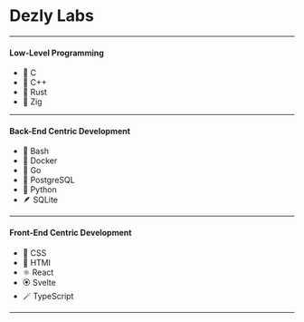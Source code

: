 # Dezly Labs
_______________________________________________________________________________
#### Low-Level Programming
- 🔹 C 
- 🔷 C++ 
- 🦀 Rust
- 🦎 Zig
_______________________________________________________________________________
#### Back-End Centric Development
- 🐚 Bash
- 🐳 Docker
- 🐹 Go
- 🐘 PostgreSQL
- 🐍 Python
- 🪶 SQLite
_______________________________________________________________________________
#### Front-End Centric Development
- 🎨 CSS
- 📜 HTMl
- ⚛️ React
- 🏵️ Svelte
- 🪄 TypeScript
_______________________________________________________________________________
